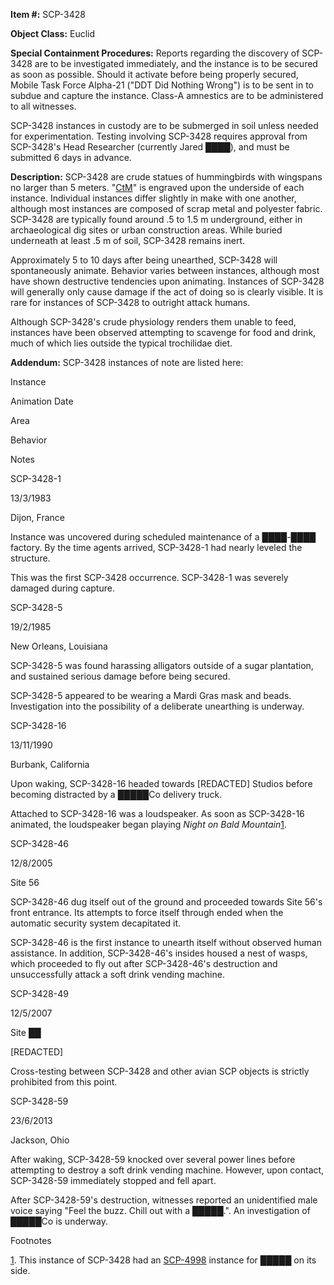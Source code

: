 **Item #:** SCP-3428

**Object Class:** Euclid

**Special Containment Procedures:** Reports regarding the discovery of SCP-3428 are to be investigated immediately, and the instance is to be secured as soon as possible. Should it activate before being properly secured, Mobile Task Force Alpha-21 ("DDT Did Nothing Wrong") is to be sent in to subdue and capture the instance. Class-A amnestics are to be administered to all witnesses.

SCP-3428 instances in custody are to be submerged in soil unless needed for experimentation. Testing involving SCP-3428 requires approval from SCP-3428's Head Researcher (currently Jared ████), and must be submitted 6 days in advance.

**Description:** SCP-3428 are crude statues of hummingbirds with wingspans no larger than 5 meters. "[CtM](/scp-1285)" is engraved upon the underside of each instance. Individual instances differ slightly in make with one another, although most instances are composed of scrap metal and polyester fabric. SCP-3428 are typically found around .5 to 1.5 m underground, either in archaeological dig sites or urban construction areas. While buried underneath at least .5 m of soil, SCP-3428 remains inert.

Approximately 5 to 10 days after being unearthed, SCP-3428 will spontaneously animate. Behavior varies between instances, although most have shown destructive tendencies upon animating. Instances of SCP-3428 will generally only cause damage if the act of doing so is clearly visible. It is rare for instances of SCP-3428 to outright attack humans.

Although SCP-3428's crude physiology renders them unable to feed, instances have been observed attempting to scavenge for food and drink, much of which lies outside the typical trochilidae diet.

**Addendum:** SCP-3428 instances of note are listed here:

Instance

Animation Date

Area

Behavior

Notes

SCP-3428-1

13/3/1983

Dijon, France

Instance was uncovered during scheduled maintenance of a ████-████ factory. By the time agents arrived, SCP-3428-1 had nearly leveled the structure.

This was the first SCP-3428 occurrence. SCP-3428-1 was severely damaged during capture.

SCP-3428-5

19/2/1985

New Orleans, Louisiana

SCP-3428-5 was found harassing alligators outside of a sugar plantation, and sustained serious damage before being secured.

SCP-3428-5 appeared to be wearing a Mardi Gras mask and beads. Investigation into the possibility of a deliberate unearthing is underway.

SCP-3428-16

13/11/1990

Burbank, California

Upon waking, SCP-3428-16 headed towards \[REDACTED\] Studios before becoming distracted by a █████Co delivery truck.

Attached to SCP-3428-16 was a loudspeaker. As soon as SCP-3428-16 animated, the loudspeaker began playing _Night on Bald Mountain_[1](javascript:;).

SCP-3428-46

12/8/2005

Site 56

SCP-3428-46 dug itself out of the ground and proceeded towards Site 56's front entrance. Its attempts to force itself through ended when the automatic security system decapitated it.

SCP-3428-46 is the first instance to unearth itself without observed human assistance. In addition, SCP-3428-46's insides housed a nest of wasps, which proceeded to fly out after SCP-3428-46's destruction and unsuccessfully attack a soft drink vending machine.

SCP-3428-49

12/5/2007

Site ██

\[REDACTED\]

Cross-testing between SCP-3428 and other avian SCP objects is strictly prohibited from this point.

SCP-3428-59

23/6/2013

Jackson, Ohio

After waking, SCP-3428-59 knocked over several power lines before attempting to destroy a soft drink vending machine. However, upon contact, SCP-3428-59 immediately stopped and fell apart.

After SCP-3428-59's destruction, witnesses reported an unidentified male voice saying "Feel the buzz. Chill out with a █████.". An investigation of █████Co is underway.

Footnotes

[1](javascript:;). This instance of SCP-3428 had an [SCP-4998](/scp-4998) instance for █████ on its side.